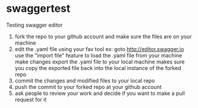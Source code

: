 # swaggertest
Testing swagger editor

1. fork the repo to your github account and make sure the files are on your machine
2. edit the .yaml file using your fav tool 
    ex: goto http://editor.swagger.io
        use the "import file" feature to load the .yaml file from your machine
        make changes
        export the .yaml file to your local machine
        makes sure you copy the exported file back into the local instance of the forked repo 
4. commit the changes and modified files to your local repo
5. push the commit to your forked repo at your github account
6. ask people to review your work and decide if you want to make a pull request for it
